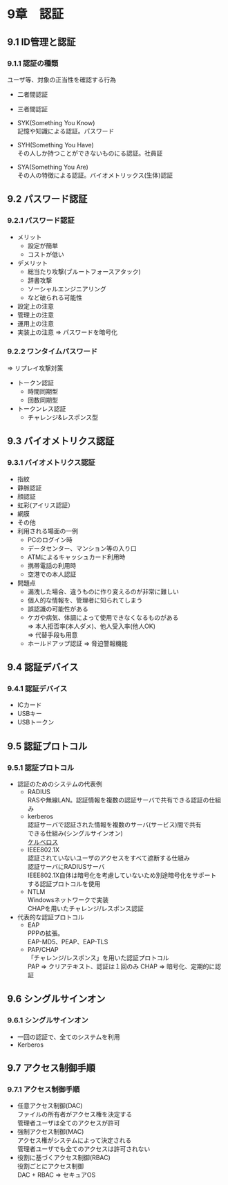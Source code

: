 # 9章　認証
## 9.1 ID管理と認証
### 9.1.1 認証の種類
ユーザ等、対象の正当性を確認する行為

* 二者間認証
* 三者間認証

* SYK(Something You Know)<br />
記憶や知識による認証。パスワード
* SYH(Something You Have)<br />
その人しか持つことができないものにる認証。社員証
* SYA(Something You Are)<br />
その人の特徴による認証。バイオメトリックス(生体)認証

## 9.2 パスワード認証
### 9.2.1 パスワード認証
* メリット
	* 設定が簡単
	* コストが低い
* デメリット
	* 総当たり攻撃(ブルートフォースアタック)
	* 辞書攻撃
	* ソーシャルエンジニアリング
	* など破られる可能性
* 設定上の注意
* 管理上の注意
* 運用上の注意
* 実装上の注意 => パスワードを暗号化

### 9.2.2 ワンタイムパスワード
=> リプレイ攻撃対策
* トークン認証
	* 時間同期型
	* 回数同期型
* トークンレス認証
	* チャレンジ&レスポンス型

## 9.3 バイオメトリクス認証
### 9.3.1 バイオメトリクス認証
* 指紋
* 静脈認証
* 顔認証
* 虹彩(アイリス認証）
* 網膜
* その他
* 利用される場面の一例
	* PCのログイン時
	* データセンター、マンション等の入り口
	* ATMによるキャッシュカード利用時
	* 携帯電話の利用時
	* 空港での本人認証
* 問題点
	* 漏洩した場合、違うものに作り変えるのが非常に難しい
	* 個人的な情報を、管理者に知られてしまう
	* 誤認識の可能性がある
	* ケガや病気、体調によって使用できなくなるものがある<br />
	=> 本人拒否率(本人ダメ)、他人受入率(他人OK)<br />
	=> 代替手段も用意
	* ホールドアップ認証 => 脅迫警報機能

## 9.4 認証デバイス
### 9.4.1 認証デバイス
* ICカード
* USBキー
* USBトークン

## 9.5 認証プロトコル
### 9.5.1 認証プロトコル
* 認証のためのシステムの代表例
	* RADIUS<br />
RASや無線LAN。認証情報を複数の認証サーバで共有できる認証の仕組み
	* kerberos<br />
認証サーバで認証された情報を複数のサーバ(サービス)間で共有<br />
できる仕組み(シングルサインオン)<br />
[ケルベロス](http://ja.wikipedia.org/wiki/%E3%82%B1%E3%83%AB%E3%83%99%E3%83%AD%E3%82%B9)
	* IEEE802.1X<br />
認証されていないユーザのアクセスをすべて遮断する仕組み<br />
認証サーバにRADIUSサーバ<br />
IEEE802.1X自体は暗号化を考慮していないため別途暗号化をサポート<br />
する認証プロトコルを使用
	* NTLM<br />
Windowsネットワークで実装<br />
CHAPを用いたチャレンジ/レスポンス認証
* 代表的な認証プロトコル
	* EAP<br />
PPPの拡張。<br />
EAP-MD5、PEAP、EAP-TLS
	* PAP/CHAP<br />
「チャレンジ/レスポンス」を用いた認証プロトコル<br />
PAP => クリアテキスト、認証は１回のみ
CHAP => 暗号化、定期的に認証

## 9.6 シングルサインオン
### 9.6.1 シングルサインオン
* 一回の認証で、全てのシステムを利用
* Kerberos

## 9.7 アクセス制御手順
### 9.7.1 アクセス制御手順
* 任意アクセス制御(DAC)<br />
ファイルの所有者がアクセス権を決定する<br />
管理者ユーザは全てのアクセスが許可
* 強制アクセス制御(MAC)<br />
アクセス権がシステムによって決定される<br />
管理者ユーザでも全てのアクセスは許可されない
* 役割に基づくアクセス制御(RBAC)<br />
役割ごとにアクセス制御<br />
DAC + RBAC => セキュアOS
